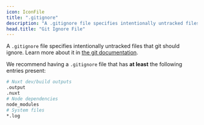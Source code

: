 ```yaml
---
icon: IconFile
title: ".gitignore"
description: "A .gitignore file specifies intentionally untracked files that git should ignore."
head.title: "Git Ignore File"
---
```


A `.gitignore` file specifies intentionally untracked files that git should ignore. Learn more about it in [the git documentation](https://git-scm.com/docs/gitignore).

We recommend having a `.gitignore` file that has **at least** the following entries present:

```bash [.gitignore]
# Nuxt dev/build outputs
.output
.nuxt
# Node dependencies
node_modules
# System files
*.log
```
